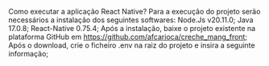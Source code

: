 Como executar a aplicação React Native?
Para a execução do projeto serão necessários a instalação dos seguintes softwares:
   Node.Js v20.11.0;
   Java  17.0.8;
   React-Native 0.75.4;
Após a instalação, baixe o projeto existente na plataforma GitHub em https://github.com/afcarioca/creche_mang_front;
Após o download, crie o ficheiro .env na raiz do projeto e insira a seguinte informação;


